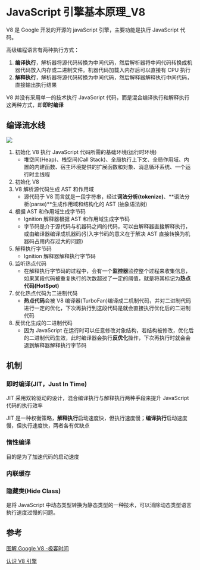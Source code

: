# JavaScript 引擎基本原理_V8

V8 是 Google 开发的开源的 javaScript 引擎，主要功能是执行 JavaScript 代码。

高级编程语言有两种执行方式：
1. **编译执行**，解析器将源代码转换为中间代码，然后解析器将中间代码转换成机器代码放入内存或二进制文件。机器代码加载入内存后可以直接有 CPU 执行
2. **解释执行**，解析器将源代码转换为中间代码，然后解释器解释执行中间代码，直接输出执行结果

V8 并没有采用单一的技术执行 JavaScript 代码，而是混合编译执行和解释执行这两种方式，即**即时编译**

## 编译流水线

![](https://cdn.jsdelivr.net/gh/wangchiech/image_store/img/202403111354614.png)

1. 初始化 V8 执行 JavaScript 代码所需的基础环境(运行时环境)
    - 堆空间(Heap)、栈空间(Call Stack)、全局执行上下文、全局作用域、内置的内建函数、宿主环境提供的扩展函数和对象、消息循环系统、一个运行时主线程
2. 初始化 V8
3. V8 解析源代码生成 AST 和作用域
    - 源代码于 V8 而言就是一段字符串，经过**词法分析(tokenize)**、**语法分析(parse)**生成作用域和结构化的 AST (抽象语法树)
4. 根据 AST 和作用域生成字节码
    - Ignition 解释器根据 AST 和作用域生成字节码
    - 字节码是介于源代码与机器码之间的代码，可以由解释器直接解释执行，或由编译器编译成机器码(引入字节码的意义在于解决 AST 直接转换为机器码占用内存过大的问题)
5. 解释执行字节码
    - Ignition 解释器解释执行字节码
6. 监听热点代码
    - 在解释执行字节码的过程中，会有一个**监控器**监控整个过程来收集信息，如果某段代码被重复执行的次数超过了一定的阈值，就是将其标记为**热点代码(HotSpot)**
7. 优化热点代码为二进制代码
    - **热点代码**会被 V8 编译器(TurboFan)编译成二机制代码，并对二进制代码进行一定的优化，下次再执行到这段代码是就会直接执行优化后的二进制代码
8. 反优化生成的二进制代码
    - 因为 JavaScript 在运行时可以任意修改对象结构，若结构被修改，优化后的二进制代码生效，此时编译器会执行**反优化**操作，下次再执行时就会会退到解释器解释执行字节码

## 机制
### 即时编译(JIT，Just In Time)

JIT 采用双轮驱动的设计，混合编译执行与解释执行两种手段来提升 JavaScript 代码的执行效率

JIT 是一种权衡策略，**解释执行**启动速度快，但执行速度慢；**编译执行**启动速度慢，但执行速度快，两者各有优缺点

### 惰性编译

目的是为了加速代码的启动速度

### 内联缓存

### 隐藏类(Hide Class)

是将 JavaScript 中动态类型转换为静态类型的一种技术，可以消除动态类型语言执行速度过慢的问题。


## 参考

[图解 Google V8 -极客时间](https://time.geekbang.org/column/intro/100048001?tab=catalog)

[认识 V8 引擎](https://zhuanlan.zhihu.com/p/27628685)